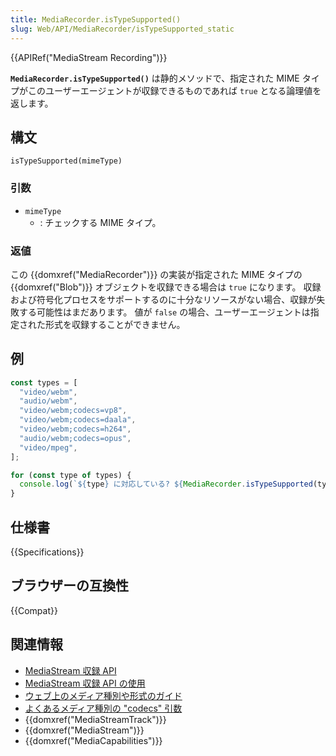 ```yaml
---
title: MediaRecorder.isTypeSupported()
slug: Web/API/MediaRecorder/isTypeSupported_static
---
```


{{APIRef("MediaStream Recording")}}

**`MediaRecorder.isTypeSupported()`** は静的メソッドで、指定された MIME タイプがこのユーザーエージェントが収録できるものであれば `true` となる論理値を返します。

## 構文

```js-nolint
isTypeSupported(mimeType)
```

### 引数

- `mimeType`
  - : チェックする MIME タイプ。

### 返値

この {{domxref("MediaRecorder")}} の実装が指定された MIME タイプの {{domxref("Blob")}} オブジェクトを収録できる場合は `true` になります。 収録および符号化プロセスをサポートするのに十分なリソースがない場合、収録が失敗する可能性はまだあります。 値が `false` の場合、ユーザーエージェントは指定された形式を収録することができません。

## 例

```js
const types = [
  "video/webm",
  "audio/webm",
  "video/webm;codecs=vp8",
  "video/webm;codecs=daala",
  "video/webm;codecs=h264",
  "audio/webm;codecs=opus",
  "video/mpeg",
];

for (const type of types) {
  console.log(`${type} に対応している? ${MediaRecorder.isTypeSupported(type) ? "たぶん!" : "いいえ :("}`);
}
```

## 仕様書

{{Specifications}}

## ブラウザーの互換性

{{Compat}}

## 関連情報

- [MediaStream 収録 API](/ja/docs/Web/API/MediaStream_Recording_API)
- [MediaStream 収録 API の使用](/ja/docs/Web/API/MediaStream_Recording_API/Using_the_MediaStream_Recording_API)
- [ウェブ上のメディア種別や形式のガイド](/ja/docs/Web/Media/Formats)
- [よくあるメディア種別の "codecs" 引数](/ja/docs/Web/Media/Formats/codecs_parameter)
- {{domxref("MediaStreamTrack")}}
- {{domxref("MediaStream")}}
- {{domxref("MediaCapabilities")}}
